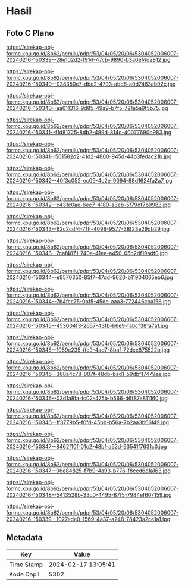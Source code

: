 # Hasil

## Foto C Plano

https://sirekap-obj-formc.kpu.go.id/8b62/pemilu/pdpr/53/04/05/20/06/5304052006007-20240216-150339--28e102d2-f914-47cb-9890-b3a0ef4d2812.jpg

https://sirekap-obj-formc.kpu.go.id/8b62/pemilu/pdpr/53/04/05/20/06/5304052006007-20240216-150340--038350e7-dbe2-4793-abd6-a0d7483ab92c.jpg

https://sirekap-obj-formc.kpu.go.id/8b62/pemilu/pdpr/53/04/05/20/06/5304052006007-20240216-150340--aa611316-9d85-49a9-b7f5-721a5a9f5b75.jpg

https://sirekap-obj-formc.kpu.go.id/8b62/pemilu/pdpr/53/04/05/20/06/5304052006007-20240216-150341--f1d81725-8db2-489d-814c-40077690b983.jpg

https://sirekap-obj-formc.kpu.go.id/8b62/pemilu/pdpr/53/04/05/20/06/5304052006007-20240216-150341--561582d2-41d2-4800-945d-44b3fedac21b.jpg

https://sirekap-obj-formc.kpu.go.id/8b62/pemilu/pdpr/53/04/05/20/06/5304052006007-20240216-150342--40f3c052-ec09-4c2e-9094-88d1624fa2a7.jpg

https://sirekap-obj-formc.kpu.go.id/8b62/pemilu/pdpr/53/04/05/20/06/5304052006007-20240216-150342--c431c0ae-6ec7-4180-a3eb-5f79df7b9983.jpg

https://sirekap-obj-formc.kpu.go.id/8b62/pemilu/pdpr/53/04/05/20/06/5304052006007-20240216-150343--62c2cdf4-71ff-4098-9577-38f23e29db29.jpg

https://sirekap-obj-formc.kpu.go.id/8b62/pemilu/pdpr/53/04/05/20/06/5304052006007-20240216-150343--7caf4871-740e-41ee-a450-05b2df19adf0.jpg

https://sirekap-obj-formc.kpu.go.id/8b62/pemilu/pdpr/53/04/05/20/06/5304052006007-20240216-150344--e9570350-85f7-47dd-9620-b11904065eb6.jpg

https://sirekap-obj-formc.kpu.go.id/8b62/pemilu/pdpr/53/04/05/20/06/5304052006007-20240216-150344--7b4fcc75-0bf5-45de-aaa3-772446cba158.jpg

https://sirekap-obj-formc.kpu.go.id/8b62/pemilu/pdpr/53/04/05/20/06/5304052006007-20240216-150345--453004f3-2657-43fb-b6e9-fabcf381a7a1.jpg

https://sirekap-obj-formc.kpu.go.id/8b62/pemilu/pdpr/53/04/05/20/06/5304052006007-20240216-150345--1059e235-ffc9-4ad7-8baf-72dcc875522b.jpg

https://sirekap-obj-formc.kpu.go.id/8b62/pemilu/pdpr/53/04/05/20/06/5304052006007-20240216-150346--368a4c78-807f-48db-bad1-59dbf17479ee.jpg

https://sirekap-obj-formc.kpu.go.id/8b62/pemilu/pdpr/53/04/05/20/06/5304052006007-20240216-150346--03d1a8fa-fc02-475b-b566-d6f87e811160.jpg

https://sirekap-obj-formc.kpu.go.id/8b62/pemilu/pdpr/53/04/05/20/06/5304052006007-20240216-150346--ff3779b5-f0fd-45bb-b56a-7b2aa3b66f49.jpg

https://sirekap-obj-formc.kpu.go.id/8b62/pemilu/pdpr/53/04/05/20/06/5304052006007-20240216-150347--8462f10f-01c2-48bf-a52d-93541f7631c0.jpg

https://sirekap-obj-formc.kpu.go.id/8b62/pemilu/pdpr/53/04/05/20/06/5304052006007-20240216-150347--06e84825-f7b9-4a93-b776-f8ced6e1a163.jpg

https://sirekap-obj-formc.kpu.go.id/8b62/pemilu/pdpr/53/04/05/20/06/5304052006007-20240216-150348--5413528b-33c0-4495-87f5-7984ef607159.jpg

https://sirekap-obj-formc.kpu.go.id/8b62/pemilu/pdpr/53/04/05/20/06/5304052006007-20240216-150339--1027ede0-1569-4a37-a248-78423a2ce1a1.jpg


## Metadata

| Key        | Value               |
| ---------- | ------------------- |
| Time Stamp | 2024-02-17 13:05:41 |
| Kode Dapil | 5302                |



